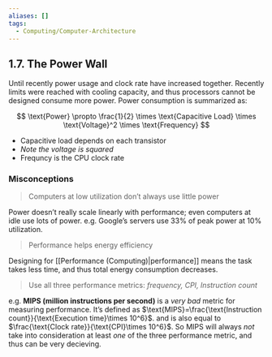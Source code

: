 ```yaml
---
aliases: []
tags:
  - Computing/Computer-Architecture
---
```


## 1.7. The Power Wall

Until recently power usage and clock rate have increased together. Recently limits were reached with cooling capacity, and thus processors cannot be designed consume more power. Power consumption is summarized as:

$$
\text{Power} \propto \frac{1}{2} \times \text{Capacitive Load} \times \text{Voltage}^2 \times \text{Frequency}
$$

- Capacitive load depends on each transistor
- _Note the voltage is squared_
- Frequncy is the CPU clock rate

### Misconceptions

> Computers at low utilization don’t always use little power

Power doesn’t really scale linearly with performance; even computers at idle use lots of power. e.g. Google’s servers use 33% of peak power at 10% utilization.

> Performance helps energy efficiency

Designing for [[Performance (Computing)|performance]] means the task takes less time, and thus total energy consumption decreases.

> Use all three performance metrics: _frequency, CPI, Instruction count_

e.g. **MIPS (million instructions per second)** is a _very bad_ metric for measuring performance. It’s defined as $\text{MIPS}=\frac{\text{Instruction count}}{\text{Execution time}\times 10^6}$. and is also equal to $\frac{\text{Clock rate}}{\text{CPI}\times 10^6}$. So MIPS will always _not_ take into consideration at least _one_ of the three performance metric, and thus can be very decieving.
